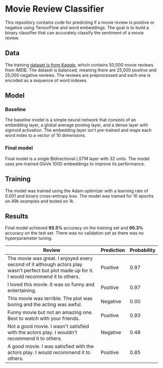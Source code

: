 # Movie Review Classifier

This repository contains code for predicting if a movie review is positive or negative using TensorFlow and word embeddings. The goal is to build a binary classifier that can accurately classify the sentiment of a movie review.

## Data

The training [dataset is from Kaggle](https://www.kaggle.com/datasets/lakshmi25npathi/imdb-dataset-of-50k-movie-reviews), which contains 50,000 movie reviews from IMDB. The dataset is balanced, meaning there are 25,000 positive and 25,000 negative reviews. The reviews are preprocessed and each one is encoded as a sequence of word indexes.

## Model

### Baseline
The baseline model is a simple neural network that consists of an embedding layer, a global average pooling layer, and a dense layer with sigmoid activation. The embedding layer isn't pre-trained and maps each word index to a vector of 10 dimensions.

### Final model
Final model is a single Bidirectional LSTM layer with 32 units. The model uses pre-trained GloVe 100D embeddings to improve its performance.

## Training

The model was trained using the Adam optimizer with a learning rate of 0.001 and binary cross-entropy loss. The model was trained for 10 epochs on 49k examples and tested on 1k.

## Results

Final model achieved **93.5%** accuracy on the training set and **90.3%** accuracy on the test set. There was no validation set as there was no hyperparameter tuning.

| Review | Prediction | Probability |
|--------|------------|-------------|
| The movie was great. I enjoyed every second of it although actors play wasn't perfect but plot made up for it. I would recommend it to others. | Positive | 0.97 |
| I loved this movie. It was so funny and entertaining. | Positive | 0.97 |
| This movie was terrible. The plot was boring and the acting was awful. | Negative | 0.00 |
| Funny movie but not an amazing one. Best to watch with your friends. | Positive | 0.93 |
| Not a good movie. I wasn't satisfied with the actors play. I wouldn't recommend it to others. | Negative | 0.48 |
| A good movie. I was satisfied with the actors play. I would recommend it to others. | Positive | 0.85 |
